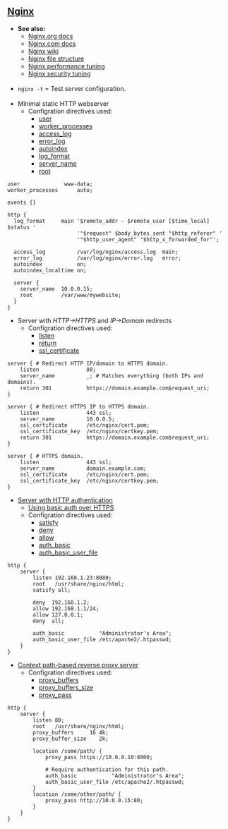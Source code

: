 ## [Nginx](http://nginx.org/en/docs/)

- **See also:**
  - [Nginx.org docs](http://nginx.org/en/docs/)
  - [Nginx.com docs](https://docs.nginx.com/)
  - [Nginx wiki](https://www.nginx.com/resources/wiki/)
  - [Nginx file structure](https://www.digitalocean.com/community/tutorials/understanding-the-nginx-configuration-file-structure-and-configuration-contexts)
  - [Nginx performance tuning](https://www.digitalocean.com/community/tutorials/how-to-optimize-nginx-configuration)
  - [Nginx security tuning](https://www.upguard.com/blog/how-to-build-a-tough-nginx-server-in-15-steps)
<br><br>
- `nginx -t` = Test server configuration.
<br><br>
- Minimal static HTTP webserver
  - Configration directives used:
    - [user](http://nginx.org/en/docs/ngx_core_module.html#user)
    - [worker_processes](http://nginx.org/en/docs/ngx_core_module.html#worker_processes)
    - [access_log](http://nginx.org/en/docs/http/ngx_http_log_module.html#access_log)
    - [error_log](http://nginx.org/en/docs/ngx_core_module.html#error_log)
    - [autoindex](http://nginx.org/en/docs/http/ngx_http_autoindex_module.html)
    - [log_format](http://nginx.org/en/docs/http/ngx_http_log_module.html#log_format)
    - [server_name](http://nginx.org/en/docs/http/ngx_http_core_module.html#server_name)
    - [root](http://nginx.org/en/docs/http/ngx_http_core_module.html#root)
```nginx
user              www-data;
worker_processes      auto;

events {}

http {
  log_format     main '$remote_addr - $remote_user [$time_local]  $status '
                      '"$request" $body_bytes_sent "$http_referer" '
                      '"$http_user_agent" "$http_x_forwarded_for"';

  access_log          /var/log/nginx/access.log  main;
  error_log           /var/log/nginx/error.log   error;
  autoindex           on;
  autoindex_localtime on;

  server {
    server_name  10.0.0.15;
    root         /var/www/mywebsite;
  }
}
```

- Server with *HTTP->HTTPS* and *IP->Domain* redirects
  - Configration directives used:
    - [listen](http://nginx.org/en/docs/http/ngx_http_core_module.html#listen)
    - [return](http://nginx.org/en/docs/http/ngx_http_rewrite_module.html#return)
    - [ssl_certificate](http://nginx.org/en/docs/http/ngx_http_ssl_module.html#ssl_certificate)
```nginx
server { # Redirect HTTP IP/domain to HTTPS domain.
    listen               80;
    server_name          _; # Matches everything (both IPs and domains).
    return 301           https://domain.example.com$request_uri;
}

server { # Redirect HTTPS IP to HTTPS domain.
    listen               443 ssl;
    server_name          10.0.0.5;
    ssl_certificate      /etc/nginx/cert.pem;
    ssl_certificate_key  /etc/nginx/certkey.pem;
    return 301           https://domain.example.com$request_uri;
}

server { # HTTPS domain.
    listen               443 ssl;
    server_name          domain.example.com;
    ssl_certificate      /etc/nginx/cert.pem;
    ssl_certificate_key  /etc/nginx/certkey.pem;
}
```

- [Server with HTTP authentication](https://docs.nginx.com/nginx/admin-guide/security-controls/configuring-http-basic-authentication/)
  - [Using basic auth over HTTPS](https://security.stackexchange.com/a/17216)
  - Configration directives used:
    - [satisfy](https://nginx.org/en/docs/http/ngx_http_core_module.html#satisfy)
    - [deny](https://nginx.org/en/docs/http/ngx_http_access_module.html#deny)
    - [allow](https://nginx.org/en/docs/http/ngx_http_access_module.html#allow)
    - [auth_basic](https://nginx.org/en/docs/http/ngx_http_auth_basic_module.html#auth_basic)
    - [auth_basic_user_file](https://nginx.org/en/docs/http/ngx_http_auth_basic_module.html#auth_basic_user_file)
```nginx
http {
    server {
        listen 192.168.1.23:8080;
        root   /usr/share/nginx/html;
        satisfy all;

        deny  192.168.1.2;
        allow 192.168.1.1/24;
        allow 127.0.0.1;
        deny  all;

        auth_basic           "Administrator's Area";
        auth_basic_user_file /etc/apache2/.htpasswd;
    }
}
```

- [Context path-based reverse proxy server](https://docs.nginx.com/nginx/admin-guide/web-server/reverse-proxy/)
  - Configration directives used:
    - [proxy_buffers](https://nginx.org/en/docs/http/ngx_http_proxy_module.html#proxy_buffers)
    - [proxy_buffers_size](https://nginx.org/en/docs/http/ngx_http_proxy_module.html#proxy_buffer_size)
    - [proxy_pass](https://nginx.org/en/docs/http/ngx_http_proxy_module.html#proxy_pass)
```nginx
http {
    server {
        listen 80;
        root   /usr/share/nginx/html;
        proxy_buffers     16 4k;
        proxy_buffer_size    2k;

        location /some/path/ {
            proxy_pass https://10.0.0.10:8000;

            # Require authentication for this path.
            auth_basic           "Administrator's Area";
            auth_basic_user_file /etc/apache2/.htpasswd;
        }
        location /some/other/path/ {
            proxy_pass http://10.0.0.15:80;
        }
    }
}
```
